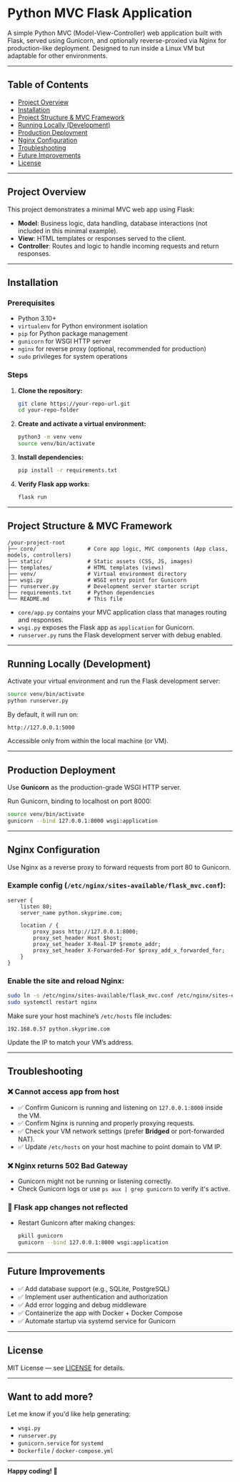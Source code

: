# Python MVC Flask Application

A simple Python MVC (Model-View-Controller) web application built with Flask, served using Gunicorn, and optionally reverse-proxied via Nginx for production-like deployment. Designed to run inside a Linux VM but adaptable for other environments.

---

## Table of Contents

* [Project Overview](#project-overview)
* [Installation](#installation)
* [Project Structure & MVC Framework](#project-structure--mvc-framework)
* [Running Locally (Development)](#running-locally-development)
* [Production Deployment](#production-deployment)
* [Nginx Configuration](#nginx-configuration)
* [Troubleshooting](#troubleshooting)
* [Future Improvements](#future-improvements)
* [License](#license)

---

## Project Overview

This project demonstrates a minimal MVC web app using Flask:

* **Model**: Business logic, data handling, database interactions (not included in this minimal example).
* **View**: HTML templates or responses served to the client.
* **Controller**: Routes and logic to handle incoming requests and return responses.

---

## Installation

### Prerequisites

* Python 3.10+
* `virtualenv` for Python environment isolation
* `pip` for Python package management
* `gunicorn` for WSGI HTTP server
* `nginx` for reverse proxy (optional, recommended for production)
* `sudo` privileges for system operations

### Steps

1. **Clone the repository:**

   ```bash
   git clone https://your-repo-url.git
   cd your-repo-folder
   ```

2. **Create and activate a virtual environment:**

   ```bash
   python3 -m venv venv
   source venv/bin/activate
   ```

3. **Install dependencies:**

   ```bash
   pip install -r requirements.txt
   ```

4. **Verify Flask app works:**

   ```bash
   flask run
   ```

---

## Project Structure & MVC Framework

```
/your-project-root
├── core/                # Core app logic, MVC components (App class, models, controllers)
├── static/              # Static assets (CSS, JS, images)
├── templates/           # HTML templates (views)
├── venv/                # Virtual environment directory
├── wsgi.py              # WSGI entry point for Gunicorn
├── runserver.py         # Development server starter script
├── requirements.txt     # Python dependencies
└── README.md            # This file
```

* `core/app.py` contains your MVC application class that manages routing and responses.
* `wsgi.py` exposes the Flask app as `application` for Gunicorn.
* `runserver.py` runs the Flask development server with debug enabled.

---

## Running Locally (Development)

Activate your virtual environment and run the Flask development server:

```bash
source venv/bin/activate
python runserver.py
```

By default, it will run on:

```
http://127.0.0.1:5000
```

Accessible only from within the local machine (or VM).

---

## Production Deployment

Use **Gunicorn** as the production-grade WSGI HTTP server.

Run Gunicorn, binding to localhost on port 8000:

```bash
source venv/bin/activate
gunicorn --bind 127.0.0.1:8000 wsgi:application
```

---

## Nginx Configuration

Use Nginx as a reverse proxy to forward requests from port 80 to Gunicorn.

### Example config (`/etc/nginx/sites-available/flask_mvc.conf`):

```nginx
server {
    listen 80;
    server_name python.skyprime.com;

    location / {
        proxy_pass http://127.0.0.1:8000;
        proxy_set_header Host $host;
        proxy_set_header X-Real-IP $remote_addr;
        proxy_set_header X-Forwarded-For $proxy_add_x_forwarded_for;
    }
}
```

### Enable the site and reload Nginx:

```bash
sudo ln -s /etc/nginx/sites-available/flask_mvc.conf /etc/nginx/sites-enabled/
sudo systemctl restart nginx
```

Make sure your host machine’s `/etc/hosts` file includes:

```
192.168.0.57 python.skyprime.com
```

Update the IP to match your VM’s address.

---

## Troubleshooting

### ❌ Cannot access app from host

* ✅ Confirm Gunicorn is running and listening on `127.0.0.1:8000` inside the VM.
* ✅ Confirm Nginx is running and properly proxying requests.
* ✅ Check your VM network settings (prefer **Bridged** or port-forwarded NAT).
* ✅ Update `/etc/hosts` on your host machine to point domain to VM IP.

### ❌ Nginx returns 502 Bad Gateway

* Gunicorn might not be running or listening correctly.
* Check Gunicorn logs or use `ps aux | grep gunicorn` to verify it's active.

### 🔁 Flask app changes not reflected

* Restart Gunicorn after making changes:

  ```bash
  pkill gunicorn
  gunicorn --bind 127.0.0.1:8000 wsgi:application
  ```

---

## Future Improvements

* ✅ Add database support (e.g., SQLite, PostgreSQL)
* ✅ Implement user authentication and authorization
* ✅ Add error logging and debug middleware
* ✅ Containerize the app with Docker + Docker Compose
* ✅ Automate startup via systemd service for Gunicorn

---

## License

MIT License — see [LICENSE](LICENSE) for details.

---

## Want to add more?

Let me know if you'd like help generating:

* `wsgi.py`
* `runserver.py`
* `gunicorn.service` for `systemd`
* `Dockerfile` / `docker-compose.yml`

---

**Happy coding! 🚀**
